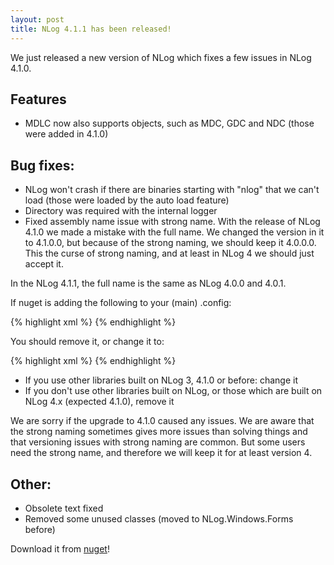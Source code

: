 ```yaml
---
layout: post
title: NLog 4.1.1 has been released!
---
```


We just released a new version of NLog which fixes a few issues in NLog 4.1.0.

## Features

- MDLC now also supports objects, such as MDC, GDC and NDC (those were added in 4.1.0)

## Bug fixes:
- NLog won't crash if there are binaries starting with "nlog" that we can't load (those were loaded by the auto load feature)
- Directory was required with the internal logger
- Fixed assembly name issue with strong name. With the release of NLog 4.1.0 we made a mistake with the full name. 
We changed the version in it to 4.1.0.0, but because of the strong naming, we should keep it 4.0.0.0. 
This the curse of strong naming, and at least in NLog 4 we should just accept it.

In the NLog 4.1.1, the full name is the same as NLog 4.0.0 and 4.0.1.

If nuget is adding the following to your (main) .config:

{% highlight xml %}
<dependentAssembly>
  <assemblyIdentity name="NLog" publicKeyToken="5120e14c03d0593c" culture="neutral" />
  <bindingRedirect oldVersion="0.0.0.0-4.1.0.0" newVersion="4.1.0.0" />
</dependentAssembly>
{% endhighlight %}

You should remove it, or change it to:

{% highlight xml %}
<dependentAssembly>
  <assemblyIdentity name="NLog" publicKeyToken="5120e14c03d0593c" culture="neutral" />
  <bindingRedirect oldVersion="0.0.0.0-4.1.0.0" newVersion="4.0.0.0" />
</dependentAssembly>
{% endhighlight %}

- If you use other libraries built on NLog 3, 4.1.0 or before: change it
- If you don't use other libraries built on NLog, or those which are built on NLog 4.x (expected 4.1.0), remove it

We are sorry if the upgrade to 4.1.0 caused any issues. 
We are aware that the strong naming sometimes gives more issues than solving things and 
that versioning issues with strong naming are common. 
But some users need the strong name, and therefore we will keep it for at least version 4.


## Other:
- Obsolete text fixed
- Removed some unused classes (moved to NLog.Windows.Forms before)


Download it from [nuget](https://www.nuget.org/packages/NLog/)!
